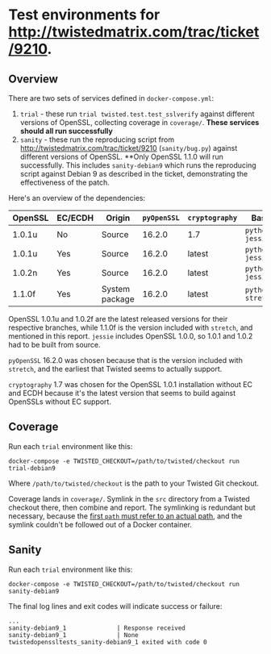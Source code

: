 # Test environments for http://twistedmatrix.com/trac/ticket/9210.

## Overview

There are two sets of services defined in `docker-compose.yml`:

1. `trial` - these run `trial twisted.test.test_sslverify` against
   different versions of OpenSSL, collecting coverage in `coverage/`.
   **These services should all run successfully**
2. `sanity` - these run the reproducing script from
   http://twistedmatrix.com/trac/ticket/9210 (`sanity/bug.py`) against
   different versions of OpenSSL.  **Only OpenSSL 1.1.0 will run
   successfully.  This includes `sanity-debian9` which runs the
   reproducing script against Debian 9 as described in the ticket,
   demonstrating the effectiveness of the patch.

Here's an overview of the dependencies:

| OpenSSL | EC/ECDH | Origin         | `pyOpenSSL` | `cryptography` | Base image              |
|---------|---------|----------------|-------------|----------------|-------------------------|
| 1.0.1u  | No      | Source         | 16.2.0      | 1.7            | `python:2.7.14-jessie`  |
| 1.0.1u  | Yes     | Source         | 16.2.0      | latest         | `python:2.7.14-jessie`  |
| 1.0.2n  | Yes     | Source         | 16.2.0      | latest         | `python:2.7.14-jessie`  |
| 1.1.0f  | Yes     | System package | 16.2.0      | latest         | `python:2.7.14-stretch` |

OpenSSL 1.0.1u and 1.0.2f are the latest released versions for their
respective branches, while 1.1.0f is the version included with
`stretch`, and mentioned in this report.  `jessie` includes OpenSSL
1.0.0, so 1.0.1 and 1.0.2 had to be built from source.

`pyOpenSSL` 16.2.0 was chosen because that is the version included
with `stretch`, and the earliest that Twisted seems to actually
support.

`cryptography` 1.7 was chosen for the OpenSSL 1.0.1 installation
without EC and ECDH because it's the latest version that seems to
build against OpenSSLs without EC support.

## Coverage

Run each `trial` environment like this:

```
docker-compose -e TWISTED_CHECKOUT=/path/to/twisted/checkout run trial-debian9
```

Where `/path/to/twisted/checkout` is the path to your Twisted Git checkout.

Coverage lands in `coverage/`.  Symlink in the `src` directory from a
Twisted checkout there, then combine and report.  The symlinking is
redundant but necessary, because
the
[first `path` must refer to an actual path](http://coverage.readthedocs.io/en/coverage-4.4.2/config.html#paths),
and the symlink couldn't be followed out of a Docker container.

## Sanity

Run each `trial` environment like this:

```
docker-compose -e TWISTED_CHECKOUT=/path/to/twisted/checkout run sanity-debian9
```

The final log lines and exit codes will indicate success or failure:

```
...
sanity-debian9_1              | Response received
sanity-debian9_1              | None
twistedopenssltests_sanity-debian9_1 exited with code 0
```
